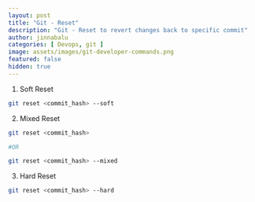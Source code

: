 ```yaml
---
layout: post
title: "Git - Reset"
description: "Git - Reset to revert changes back to specific commit"
author: jinnabalu
categories: [ Devops, git ]
image: assets/images/git-developer-commands.png
featured: false
hidden: true
---
```


1. Soft Reset

```bash
git reset <commit_hash> --soft
```

2. Mixed Reset

```bash
git reset <commit_hash>

#OR

git reset <commit_hash> --mixed
```

3. Hard Reset

```bash
git reset <commit_hash> --hard
```
